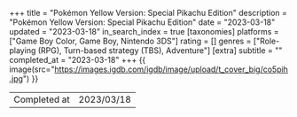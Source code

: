 +++
title = "Pokémon Yellow Version: Special Pikachu Edition"
description = "Pokémon Yellow Version: Special Pikachu Edition"
date = "2023-03-18"
updated = "2023-03-18"
in_search_index = true
[taxonomies]
platforms = ["Game Boy Color, Game Boy, Nintendo 3DS"]
rating = []
genres = ["Role-playing (RPG), Turn-based strategy (TBS), Adventure"]
[extra]
subtitle = ""
completed_at = "2023-03-18"
+++
{{ image(src="https://images.igdb.com/igdb/image/upload/t_cover_big/co5pih.jpg") }}

|              |            |
| ------------ | ---------- |
| Completed at | 2023/03/18 |

